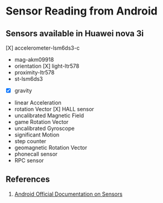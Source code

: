 # Sensor Reading from Android

## Sensors available in Huawei nova 3i

[X] accelerometer-lsm6ds3-c
* mag-akm09918
* orientation
[X] light-ltr578
* proximity-ltr578
* st-lsm6ds3
* [X] gravity
* linear Acceleration
* rotation Vector
[X] HALL sensor
* uncalibrated Magnetic Field
* game Rotation Vector
* uncalibrated Gyroscope
* significant Motion
* step counter
* geomagnetic Rotation Vector
* phonecall sensor
* RPC sensor

## References

1. [Android Official Documentation on Sensors](https://developer.android.com/guide/topics/sensors/sensors_overview#java)